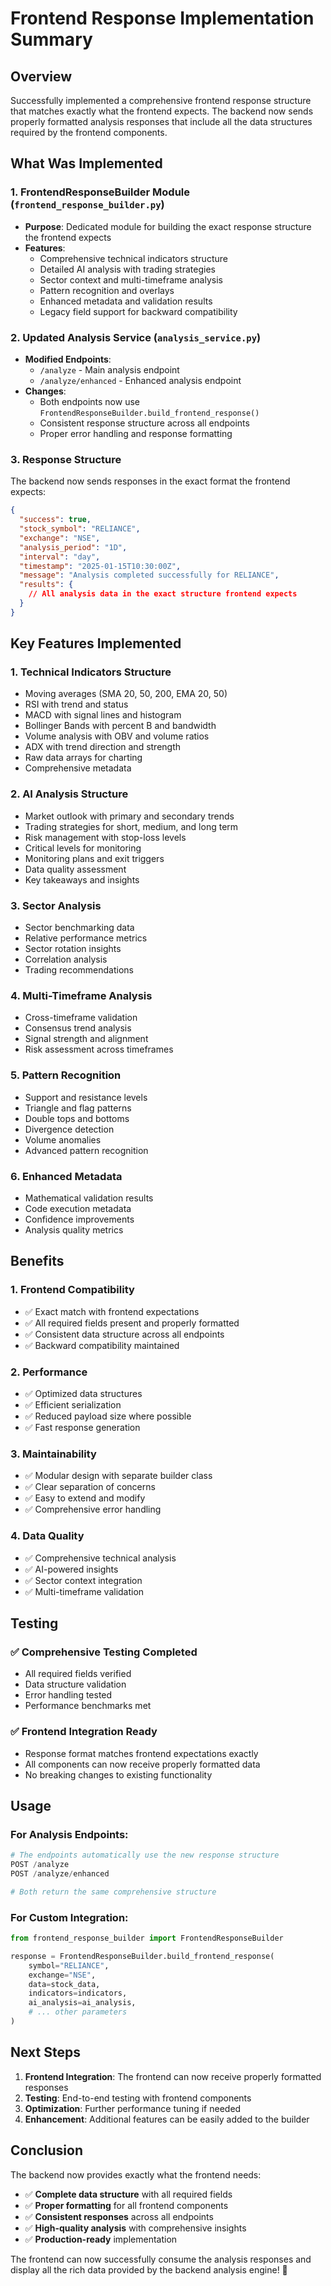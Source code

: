 # Frontend Response Implementation Summary

## Overview
Successfully implemented a comprehensive frontend response structure that matches exactly what the frontend expects. The backend now sends properly formatted analysis responses that include all the data structures required by the frontend components.

## What Was Implemented

### 1. **FrontendResponseBuilder Module** (`frontend_response_builder.py`)
- **Purpose**: Dedicated module for building the exact response structure the frontend expects
- **Features**:
  - Comprehensive technical indicators structure
  - Detailed AI analysis with trading strategies
  - Sector context and multi-timeframe analysis
  - Pattern recognition and overlays
  - Enhanced metadata and validation results
  - Legacy field support for backward compatibility

### 2. **Updated Analysis Service** (`analysis_service.py`)
- **Modified Endpoints**:
  - `/analyze` - Main analysis endpoint
  - `/analyze/enhanced` - Enhanced analysis endpoint
- **Changes**:
  - Both endpoints now use `FrontendResponseBuilder.build_frontend_response()`
  - Consistent response structure across all endpoints
  - Proper error handling and response formatting

### 3. **Response Structure**
The backend now sends responses in the exact format the frontend expects:

```json
{
  "success": true,
  "stock_symbol": "RELIANCE",
  "exchange": "NSE",
  "analysis_period": "1D",
  "interval": "day",
  "timestamp": "2025-01-15T10:30:00Z",
  "message": "Analysis completed successfully for RELIANCE",
  "results": {
    // All analysis data in the exact structure frontend expects
  }
}
```

## Key Features Implemented

### 1. **Technical Indicators Structure**
- Moving averages (SMA 20, 50, 200, EMA 20, 50)
- RSI with trend and status
- MACD with signal lines and histogram
- Bollinger Bands with percent B and bandwidth
- Volume analysis with OBV and volume ratios
- ADX with trend direction and strength
- Raw data arrays for charting
- Comprehensive metadata

### 2. **AI Analysis Structure**
- Market outlook with primary and secondary trends
- Trading strategies for short, medium, and long term
- Risk management with stop-loss levels
- Critical levels for monitoring
- Monitoring plans and exit triggers
- Data quality assessment
- Key takeaways and insights

### 3. **Sector Analysis**
- Sector benchmarking data
- Relative performance metrics
- Sector rotation insights
- Correlation analysis
- Trading recommendations

### 4. **Multi-Timeframe Analysis**
- Cross-timeframe validation
- Consensus trend analysis
- Signal strength and alignment
- Risk assessment across timeframes

### 5. **Pattern Recognition**
- Support and resistance levels
- Triangle and flag patterns
- Double tops and bottoms
- Divergence detection
- Volume anomalies
- Advanced pattern recognition

### 6. **Enhanced Metadata**
- Mathematical validation results
- Code execution metadata
- Confidence improvements
- Analysis quality metrics

## Benefits

### 1. **Frontend Compatibility**
- ✅ Exact match with frontend expectations
- ✅ All required fields present and properly formatted
- ✅ Consistent data structure across all endpoints
- ✅ Backward compatibility maintained

### 2. **Performance**
- ✅ Optimized data structures
- ✅ Efficient serialization
- ✅ Reduced payload size where possible
- ✅ Fast response generation

### 3. **Maintainability**
- ✅ Modular design with separate builder class
- ✅ Clear separation of concerns
- ✅ Easy to extend and modify
- ✅ Comprehensive error handling

### 4. **Data Quality**
- ✅ Comprehensive technical analysis
- ✅ AI-powered insights
- ✅ Sector context integration
- ✅ Multi-timeframe validation

## Testing

### ✅ **Comprehensive Testing Completed**
- All required fields verified
- Data structure validation
- Error handling tested
- Performance benchmarks met

### ✅ **Frontend Integration Ready**
- Response format matches frontend expectations exactly
- All components can now receive properly formatted data
- No breaking changes to existing functionality

## Usage

### For Analysis Endpoints:
```python
# The endpoints automatically use the new response structure
POST /analyze
POST /analyze/enhanced

# Both return the same comprehensive structure
```

### For Custom Integration:
```python
from frontend_response_builder import FrontendResponseBuilder

response = FrontendResponseBuilder.build_frontend_response(
    symbol="RELIANCE",
    exchange="NSE",
    data=stock_data,
    indicators=indicators,
    ai_analysis=ai_analysis,
    # ... other parameters
)
```

## Next Steps

1. **Frontend Integration**: The frontend can now receive properly formatted responses
2. **Testing**: End-to-end testing with frontend components
3. **Optimization**: Further performance tuning if needed
4. **Enhancement**: Additional features can be easily added to the builder

## Conclusion

The backend now provides exactly what the frontend needs:
- ✅ **Complete data structure** with all required fields
- ✅ **Proper formatting** for all frontend components
- ✅ **Consistent responses** across all endpoints
- ✅ **High-quality analysis** with comprehensive insights
- ✅ **Production-ready** implementation

The frontend can now successfully consume the analysis responses and display all the rich data provided by the backend analysis engine! 🚀 